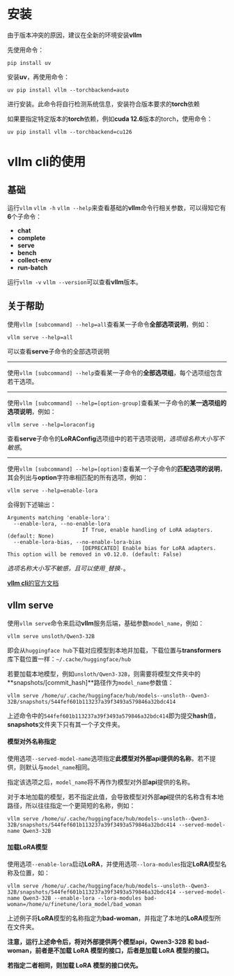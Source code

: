# 安装

由于版本冲突的原因，建议在全新的环境安装**vllm**

先使用命令：

```shell
pip install uv
```

安装**uv**，再使用命令：

```shell
uv pip install vllm --torchbackend=auto
```

进行安装。此命令将自行检测系统信息，安装符合版本要求的**torch**依赖

如果要指定特定版本的**torch**依赖，例如**cuda 12.6**版本的torch，使用命令：

```shell
uv pip install vllm --torchbackend=cu126
```

# vllm cli的使用

## 基础

运行`vllm` `vllm -h` `vllm --help`来查看基础的**vllm**命令行相关参数，可以得知它有**6**个子命令：

* **chat**
* **complete**
* **serve**
* **bench**
* **collect-env**
* **run-batch**

运行`vllm -v` `vllm --version`可以查看**vllm**版本。

## 关于帮助

使用`vllm [subcommand] --help=all`查看某一子命令**全部选项说明**，例如：

```shell
vllm serve --help=all
```

可以查看**serve**子命令的全部选项说明

***

使用`vllm [subcommand] --help`查看某一子命令的**全部选项组**，每个选项组包含若干选项。

***

使用`vllm [subcommand] --help=[option-group]`查看某一子命令的**某一选项组的选项说明**，例如：

```shell
vllm serve --help=loraconfig
```

查看**serve**子命令的**LoRAConfig**选项组中的若干选项说明，*选项组名称大小写不敏感*。

***

使用`vllm [subcommand] --help=[option]`查看某一个子命令的**匹配选项的说明**，其会列出与**option**字符串相匹配的所有选项，例如：

```shell
vllm serve --help=enable-lora
```

会得到下述输出：

```shell
Arguments matching 'enable-lora':
  --enable-lora, --no-enable-lora
                        If True, enable handling of LoRA adapters. (default: None)
  --enable-lora-bias, --no-enable-lora-bias
                        [DEPRECATED] Enable bias for LoRA adapters. This option will be removed in v0.12.0. (default: False)
```

*选项名称大小写不敏感，且可以使用`_`替换`-`*。

[**vllm cli**的官方文档](https://docs.vllm.ai/en/latest/cli/index.html)

## vllm serve

使用`vllm serve`命令来启动**vllm**服务后端，基础参数`model_name`，例如：

```shell
vllm serve unsloth/Qwen3-32B
```

即会从`huggingface hub`下载对应模型到本地并加载，下载位置与**transformers**库下载位置一样：`~/.cache/huggingface/hub`

若要加载本地模型，例如`unsloth/Qwen3-32B`，则需要将模型文件夹中的**snapshots/[commit_hash]**路径作为`model_name`参数值：

```shell
vllm serve /home/u/.cache/huggingface/hub/models--unsloth--Qwen3-32B/snapshots/544fef601b113237a39f3493a579846a32bdc414
```

上述命令中的`544fef601b113237a39f3493a579846a32bdc414`即为提交**hash**值，**snapshots**文件夹下只有其一个子文件夹。

#### 模型对外名称指定

使用选项`--served-model-name`选项指定**此模型对外部api提供的名称**，若不提供，则默认与`model_name`相同。

指定该选项之后，`model_name`将不再作为模型对外部**api**提供的名称。

对于本地加载的模型，若不指定此值，会导致模型对外部**api**提供的名称含有本地路径，所以往往指定一个更简短的名称，例如：

```shell
vllm serve /home/u/.cache/huggingface/hub/models--unsloth--Qwen3-32B/snapshots/544fef601b113237a39f3493a579846a32bdc414 --served-model-name Qwen3-32B
```

#### 加载LoRA模型

使用选项`--enable-lora`启动**LoRA**，并使用选项`--lora-modules`指定**LoRA**模型名称及位置，如：

```shell
vllm serve /home/u/.cache/huggingface/hub/models--unsloth--Qwen3-32B/snapshots/544fef601b113237a39f3493a579846a32bdc414 --served-model-name Qwen3-32B --enable-lora --lora-modules bad-woman=/home/u/finetune/lora_model/bad_woman
```

上述例子将**LoRA**模型的名称指定为**bad-woman**，并指定了本地的**LoRA**模型所在文件夹。

**注意，运行上述命令后，将对外部提供两个模型api，Qwen3-32B 和 bad-woman，前者是不加载 LoRA 模型的接口，后者是加载 LoRA 模型的接口。**

**若指定二者相同，则加载 LoRA 模型的接口优先。**